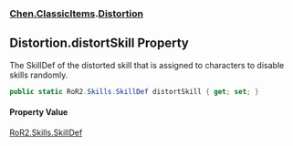 
### [Chen.ClassicItems](./Chen-ClassicItems 'Chen.ClassicItems').[Distortion](./Chen-ClassicItems-Distortion 'Chen.ClassicItems.Distortion')

## Distortion.distortSkill Property
The SkillDef of the distorted skill that is assigned to characters to disable skills randomly.  
```csharp
public static RoR2.Skills.SkillDef distortSkill { get; set; }
```

#### Property Value
[RoR2.Skills.SkillDef](https://docs.microsoft.com/en-us/dotnet/api/RoR2.Skills.SkillDef 'RoR2.Skills.SkillDef')  
